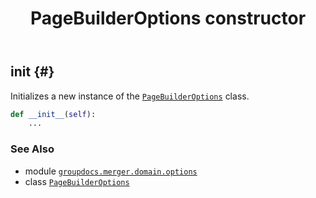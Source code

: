 ﻿---
title: PageBuilderOptions constructor
second_title: GroupDocs.Merger for Python via .NET API References
description: 
type: docs
url: /python-net/groupdocs.merger.domain.options/pagebuilderoptions/__init__/
is_root: false
weight: 10
---

## __init__ {#}

Initializes a new instance of the [`PageBuilderOptions`](/merger/python-net/groupdocs.merger.domain.options/pagebuilderoptions) class.



```python
def __init__(self):
    ...
```





### See Also
* module [`groupdocs.merger.domain.options`](../../)
* class [`PageBuilderOptions`](/merger/python-net/groupdocs.merger.domain.options/pagebuilderoptions)
